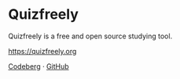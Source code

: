 # Quizfreely

Quizfreely is a free and open source studying tool.

https://quizfreely.org

[Codeberg](https://codeberg.org/quizfreely/quizfreely) · [GitHub](https://github.com/quizfreely/quizfreely)
